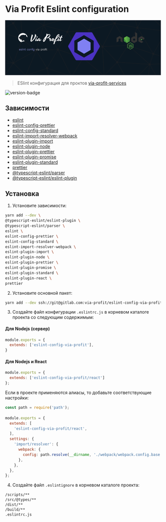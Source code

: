 # Via Profit Eslint configuration

![via-profit-eslint-cover](./assets/via-profit-eslint-cover.png)

> ESlint конфигурация для проктов [via-profit-services](https://gitlab.com/via-profit-services)


![version-badge](https://img.shields.io/static/v1?label=version&message=0.1.0&color=blue)

## Зависимости
 - [eslint](https://www.npmjs.com/package/eslint)
 - [eslint-config-prettier](https://www.npmjs.com/package/eslint-config-prettier)
 - [eslint-config-standard](https://www.npmjs.com/package/eslint-config-standard)
 - [eslint-import-resolver-webpack](https://www.npmjs.com/package/eslint-import-resolver-webpack)
 - [eslint-plugin-import](https://www.npmjs.com/package/eslint-plugin-import)
 - [eslint-plugin-node](https://www.npmjs.com/package/eslint-plugin-node)
 - [eslint-plugin-prettier](https://www.npmjs.com/package/eslint-plugin-prettier)
 - [eslint-plugin-promise](https://www.npmjs.com/package/eslint-plugin-promise)
 - [eslint-plugin-standard](https://www.npmjs.com/package/eslint-plugin-standard)
 - [prettier](https://www.npmjs.com/package/prettier)
 - [@typescript-eslint/parser](https://www.npmjs.com/package/@typescript-eslint/parser)
 - [@typescript-eslint/eslint-plugin](https://www.npmjs.com/package/@typescript-eslint/eslint-plugin)

## Установка

1. Установите зависимости:

```bash
yarn add --dev \
@typescript-eslint/eslint-plugin \
@typescript-eslint/parser \
eslint \
eslint-config-prettier \
eslint-config-standard \
eslint-import-resolver-webpack \
eslint-plugin-import \
eslint-plugin-node \
eslint-plugin-prettier \
eslint-plugin-promise \
eslint-plugin-standard \
eslint-plugin-react \
prettier
```

2. Установите основной пакет:

```bash
yarn add --dev ssh://git@gitlab.com:via-profit/eslint-config-via-profit.git#semver:^0.1.0
```

3. Создайте файл конфигурации `.eslintrc.js` в корневом каталоге проекта со следующим содержимым:

#### Для Nodejs (сервер)

```js
module.exports = {
  extends: ['eslint-config-via-profit'],
}
```

#### Для Nodejs и React

```js
module.exports = {
  extends: ['eslint-config-via-profit/react']
};

```

Если в проекте применяются алиасы, то добавьте соответствующие настройки:

```js
const path = require('path');

module.exports = {
  extends: [
    'eslint-config-via-profit/react',
  ],
  settings: {
    'import/resolver': {
      webpack: {
        config: path.resolve(__dirname, './webpack/webpack.config.base.js'), // <-- Path to your local webpack config
      },
    },
  },
};

```

4. Создайте файл `.eslintignore` в корневом каталоге проекта:

```
/scripts/**
/src/@types/**
/dist/**
/build/**
.eslintrc.js
```